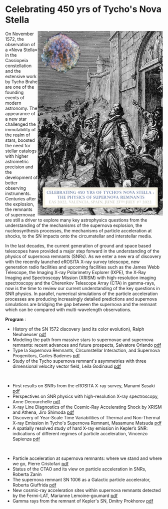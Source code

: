 #  Celebrating 450 yrs of Tycho's Nova Stella 

<img align="right" width="400"  src="talks/Tycho-poster.jpg">

On November 1572, the observation of a «Nova Stella» in the Cassiopeia constellation and the extensive work by Tycho Brahe are one of the founding events of modern astronomy. The appearance of a new star challenged the immutability of the realm of stars, boosted the need for stellar catalogs with higher astrometric precision and the development of better observing instruments. Centuries after the explosion, the remnants of supernovae are still a driver to explore many key astrophysics questions from the understanding of the mechanisms of the supernova explosion, the nucleosynthesis processes, the mechanisms of particle acceleration at shocks, to the SN impacts onto the circumstellar and interstellar media.

In the last decades, the current generation of ground and space based telescopes have provided a major step forward in the understanding of the physics of supernova remnants (SNRs). As we enter a new era of discovery with the recently launched eROSITA X-ray survey telescope, new generation radio facilities and upcoming facilities such as the James Webb Telescope, the Imaging X-ray Polarimetry Explorer (IXPE), the X-Ray Imaging and Spectroscopy Mission (XRISM) with high-resolution imaging spectroscopy and the Cherenkov Telescope Array (CTA) in gamma-rays, now is the time to review our current understanding of the key questions in SNR physics. In parallel, numerical simulations of the particle acceleration processes are producing increasingly detailed predictions and supernova simulations are bridging the gap between the supernova and the remnant which can be compared with multi-wavelength observations.


**Program** :

 - History of the SN 1572 discovery (and its color evolution), Ralph Neuhaeuser [pdf](talks/Neuhaeuser_EAS22.pdf)
 -  Modeling the path from massive stars to supernovae and supernova remnants: recent advances and future prospects, Salvatore Orlando [pdf](talks/Orlando_EAS22.pdf)
 -   Type Ia Supernova Remnants, Circumstellar Interaction, and Supernova Progenitors, Carles Badenes [pdf](talks/Badenes_EAS22.pdf)
 -   Study of the Tycho supernova remnant's asymmetries with three dimensional velocity vector field, Leila Godinaud [pdf](talks/Godinaud_EAS22.pdf)
   
 <br /> 
 
 -   First results on SNRs from the eROSITA X-ray survey, Manami Sasaki  [pdf](talks/Sasaki_EAS22.pdf)
 -   Perspectives on SNR physics with high-resolution X-ray spectroscopy, Anne Decourchelle [pdf](talks/Decourchelle_EAS22.pdf)
 -   X-ray Line Diagnostics of the Cosmic-Ray Accelerating Shock by XRISM and Athena, Jiro Shimoda [pdf](talks/Shimoda_EAS22.pdf)
 -   Discovery of Year-Scale Time Variabilities of Thermal and Non-Thermal X-ray Emission in Tycho's Supernova Remnant, Masamune Matsuda [pdf](talks/Matsuda_EAS22.pdf)
 -   A spatially resolved study of hard X-ray emission in Kepler’s SNR: indications of different regimes of particle acceleration, Vincenzo Sapienza [pdf](talks/Sapienza_EAS22.pdf)
 
<br />    

 -  Particle acceleration at supernova remnants: where we stand and where we go, Pierre Cristofari [pdf](talks/Cristofari_EAS22.pdf)
 -  Status of the CTAO and its view on particle acceleration in SNRs, Roberta Zanin
 -  The supernova remnant SN 1006 as a Galactic particle accelerator, Roberta Giuffrida [pdf](talks/Giuffrida_EAS22.pdf)
 -  New cosmic-ray acceleration sites within supernova remnants detected by the Fermi-LAT, Marianne Lemoine-goumard [pdf](talks/Lemoine_EAS22.pdf)
 -  Gamma rays from the remnant of Kepler's SN, Dmitry Prokhorov [pdf](talks/Prokhorov_EAS22.pdf)
 
